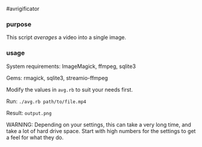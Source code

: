 #avrigificator

### purpose

This script _averages_ a video into a single image.

### usage

System requirements: ImageMagick, ffmpeg, sqlite3

Gems: rmagick, sqlite3, streamio-ffmpeg

Modify the values in `avg.rb` to suit your needs first.

Run: `./avg.rb path/to/file.mp4`

Result: `output.png`

WARNING: Depending on your settings, this can take a very long time, and take a lot of hard drive space. Start with high numbers for the settings to get a feel for what they do.
